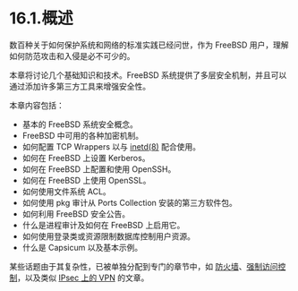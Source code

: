 # 16.1.概述

数百种关于如何保护系统和网络的标准实践已经问世，作为 FreeBSD 用户，理解如何防范攻击和入侵是必不可少的。

本章将讨论几个基础知识和技术。FreeBSD 系统提供了多层安全机制，并且可以通过添加许多第三方工具来增强安全性。

本章内容包括：

* 基本的 FreeBSD 系统安全概念。
* FreeBSD 中可用的各种加密机制。
* 如何配置 TCP Wrappers 以与 [inetd(8)](https://man.freebsd.org/cgi/man.cgi?query=inetd&sektion=8&format=html) 配合使用。
* 如何在 FreeBSD 上设置 Kerberos。
* 如何在 FreeBSD 上配置和使用 OpenSSH。
* 如何在 FreeBSD 上使用 OpenSSL。
* 如何使用文件系统 ACL。
* 如何使用 pkg 审计从 Ports Collection 安装的第三方软件包。
* 如何利用 FreeBSD 安全公告。
* 什么是进程审计及如何在 FreeBSD 上启用它。
* 如何使用登录类或资源限制数据库控制用户资源。
* 什么是 Capsicum 以及基本示例。

某些话题由于其复杂性，已被单独分配到专门的章节中，如 [防火墙](https://docs.freebsd.org/en/books/handbook/firewalls/#firewalls)、[强制访问控制](https://docs.freebsd.org/en/books/handbook/mac/#mac)，以及类似 [IPsec 上的 VPN](https://docs.freebsd.org/en/articles/vpn-ipsec/) 的文章。
